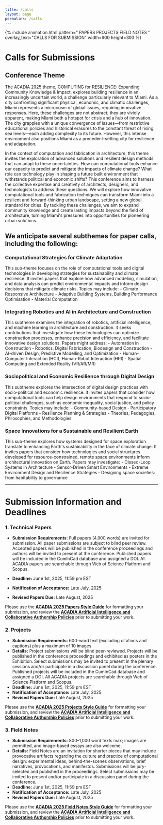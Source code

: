 ```yaml
---
title: /calls
layout: page
permalink: /calls
---
```

{% include animation.html pattern="  PAPERS PROJECTS FIELD NOTES  " overlay_text="CALLS FOR SUBMISSION" width=600 height=300 %}
# Calls for Submissions

## Conference Theme

The ACADIA 2025 theme, COMPUTING for RESILIENCE: Expanding Community Knowledge & Impact, explores building resilience in an increasingly uncertain world, a challenge particularly relevant to Miami. As a city confronting significant physical, economic, and climatic challenges, Miami represents a microcosm of global issues, requiring innovative responses. Here, these challenges are not abstract; they are vividly apparent, making Miami both a hotspot for crisis and a hub of innovation. The city grapples with a unique convergence of issues—from restrictive educational policies and historical erasures to the constant threat of rising sea levels—each adding complexity to its future. However, this intense environment also positions Miami as a precedent-setting city for resilience and adaptation.

In the context of computation and fabrication in architecture, this theme invites the exploration of advanced solutions and resilient design methods that can adapt to these uncertainties. How can computational tools enhance our capacity to predict and mitigate the impacts of climate change? What role can technology play in shaping a future built environment that withstands political and economic shifts? This conference aims to harness the collective expertise and creativity of architects, designers, and technologists to address these questions. We will explore how innovative computational tools and fabrication techniques can transform Miami into a resilient and forward-thinking urban landscape, setting a new global standard for cities. By tackling these challenges, we aim to expand community knowledge and create lasting impacts beyond the field of architecture, turning Miami's pressures into opportunities for pioneering urban solutions.

## We anticipate several subthemes for paper calls, including the following:

### Computational Strategies for Climate Adaptation
This sub-theme focuses on the role of computational tools and digital technologies in developing strategies for sustainability and climate resilience. It invites papers that explore how advanced modeling, simulation, and data analysis can predict environmental impacts and inform design decisions that mitigate climate risks. Topics may include:
    - Climate Responsive Architecture
    - Adaptive Building Systems, Building Performance Optimisation
    - Material Computation


### Integrating Robotics and AI in Architecture and Construction
This subtheme examines the integration of robotics, artificial intelligence, and machine learning in architecture and construction. It seeks contributions that investigate how these technologies can optimize construction processes, enhance precision and efficiency, and facilitate innovative design solutions. Papers might address:
    - Automation in Construction
    - Robotics, Digital Fabrication, Biodesign and Construction
    - AI-driven Design, Predictive Modelling, and Optimization
    - Human-Computer Interaction (HCI), Human-Robot Interaction (HRI)
    - Spatial Computing and Extended Reality (VR/AR/MR)


### Sociopolitical and Economic Resilience through Digital Design
This subtheme explores the intersection of digital design practices with socio-political and economic resilience. It invites papers that consider how computational tools can help design environments that respond to socio-political challenges, such as economic inequality, social justice, and policy constraints. Topics may include:
    - Community-based Design
    - Participatory Digital Platforms
    - Resilience Planning & Strategies 
    - Theories, Pedagogies, Philosophies, and Methodologies


### Space Innovations for a Sustainable and Resilient Earth
This sub-theme explores how systems designed for space exploration translate to enhancing Earth's sustainability in the face of climate change. It invites papers that consider how technologies and social structures developed for resource-constrained, remote space environments inform architectural innovation on Earth. Papers may investigate:
    - Closed-Loop Systems in Architecture 
    - Sensor-Driven Smart Environments
    - Extreme Environment Design and Resilience Strategies
    - Designing space societies: from habitability to governance

---

# Submission Information and Deadlines

### 1. Technical Papers
- **Submission Requirements:** Full papers (4,000 words) are invited for submission. All paper submissions are subject to blind peer review. Accepted papers will be published in the conference proceedings and authors will be invited to present at the conference. Published papers will be included in the CumInCad database and assigned a DOI. All ACADIA papers are searchable through Web of Science Platform and Scopus.  

- **Deadline:** June 1st, 2025, 11:59 pm EST  
- **Notification of Acceptance:** Late July, 2025  
- **Revised Papers Due:** Late August, 2025    

Please use the **[ACADIA 2025 Papers Style Guide](https://drive.google.com/file/d/1B277AYj8Y3dzS7C-DLrLJjvBGj56W_EX/view?usp=sharing)** for formatting your submission, and review the  **[ACADIA Artificial Intelligence and Collaborative Authorship Policies](https://drive.google.com/file/d/15t4pV47Uwx6neLycOhrzjoSYA8n3URZD/view?usp=sharing)** prior to submitting your work.


### 2. Projects  
- **Submission Requirements:** 600-word text (excluding citations and captions) plus a maximum of 10 images.  
- **Details:** Project submissions will be blind peer-reviewed. Projects will be published in the conference proceedings and exhibited as posters in the Exhibition. Select submissions may be invited to present in the plenary sessions and/or participate in a discussion panel during the conference. Published projects will be included in the CumInCad database and assigned a DOI. All ACADIA projects are searchable through Web of Science Platform and Scopus.    
- **Deadline:** June 1st, 2025, 11:59 pm EST  
- **Notification of Acceptance:** Late July, 2025  
- **Revised Papers Due:** Late August, 2025    

Please use the **[ACADIA 2025 Projects Style Guide](https://drive.google.com/file/d/1B277AYj8Y3dzS7C-DLrLJjvBGj56W_EX/view?usp=sharing)** for formatting your submission, and review the **[ACADIA Artificial Intelligence and Collaborative Authorship Policies](https://drive.google.com/file/d/15t4pV47Uwx6neLycOhrzjoSYA8n3URZD/view?usp=sharing)** prior to submitting your work.

### 3. Field Notes
- **Submission Requirements:** 800–1,000 word texts max; images are permitted, and image-based essays are also welcome.  
- **Details:** Field Notes are an invitation for shorter pieces that may include provocative artifacts regarding the culture and practice of computational design: experimental ideas, behind-the-scenes observations, brief narratives, provocations, and manifestos. Submissions will be jury-selected and published in the proceedings. Select submissions may be invited to present and/or participate in a discussion panel during the conference.    
- **Deadline:** June 1st, 2025, 11:59 pm EST  
- **Notification of Acceptance:** Late July, 2025  
- **Revised Papers Due:** Late August, 2025   

Please use the **[ACADIA 2025 Field Notes Style Guide](https://drive.google.com/file/d/1B277AYj8Y3dzS7C-DLrLJjvBGj56W_EX/view?usp=sharing)** for formatting your submission, and review the  **[ACADIA Artificial Intelligence and Collaborative Authorship Policies](https://drive.google.com/file/d/15t4pV47Uwx6neLycOhrzjoSYA8n3URZD/view?usp=sharing)** prior to submitting your work.